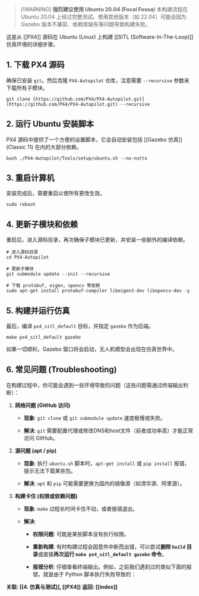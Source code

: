 > [!WARNING] **强烈建议使用 Ubuntu 20.04 (Focal Fossa)** 本构建流程在 Ubuntu 20.04 上经过完整测试。使用其他版本（如 22.04）可能会因为 Gazebo 版本不兼容、依赖库缺失等问题导致构建失败。

这是从 [[PX4]] 源码在 Ubuntu (Linux) 上构建 [[SITL (Software-In-The-Loop)]] 仿真环境的详细步骤。

## 1. 下载 PX4 源码

确保已安装 `git`。然后克隆 `PX4-Autopilot` 仓库，注意需要 `--recursive` 参数来下载所有子模块。

```
git clone [https://github.com/PX4/PX4-Autopilot.git](https://github.com/PX4/PX4-Autopilot.git) --recursive
```

## 2. 运行 Ubuntu 安装脚本

PX4 源码中提供了一个方便的设置脚本，它会自动安装包括 [[Gazebo 仿真]] (Classic 11) 在内的大部分依赖。

```
bash ./PX4-Autopilot/Tools/setup/ubuntu.sh --no-nuttx
```

## 3. 重启计算机

安装完成后，需要重启以使所有更改生效。

```
sudo reboot
```

## 4. 更新子模块和依赖

重启后，进入源码目录，再次确保子模块已更新，并安装一些额外的编译依赖。

```
# 进入源码目录
cd PX4-Autopilot

# 更新子模块
git submodule update --init --recursive  

# 下载 protobuf, eigen, opencv 等依赖
sudo apt-get install protobuf-compiler libeigen3-dev libopencv-dev -y
```

## 5. 构建并运行仿真

最后，编译 `px4_sitl_default` 目标，并指定 `gazebo` 作为后端。

```
make px4_sitl_default gazebo
```

如果一切顺利，Gazebo 窗口将会启动，无人机模型会出现在仿真世界中。

## 6. 常见问题 (Troubleshooting)

在构建过程中，你可能会遇到一些环境导致的问题（这些问题需通过终端输出判断）：

1. **网络问题 (GitHub 访问)**
    
    - **现象**: `git clone` 或 `git submodule update` 速度极慢或失败。
        
    - **解决**: `git` 需要配置代理或修改DNS和host文件（前者成功率高）才能正常访问 GitHub。
        
2. **源问题 (apt / pip)**
    
    - **现象**: 执行 `ubuntu.sh` 脚本时，`apt-get install` 或 `pip install` 报错，提示无法下载某些包。
        
    - **解决**: `apt` 和 `pip` 可能需要更换为国内的镜像源（如清华源、阿里源）。
        
3. **构建卡住 (权限或依赖问题)**
    
    - **现象**: `make` 过程长时间卡住不动，或者报错退出。
        
    - **解决**:
        
        - **权限问题**: 可能是某些脚本没有执行权限。
            
        - **重新构建**: 有时构建过程会因意外中断而出错，可以尝试**删除 `build` 目录**或直接**再次运行 `make px4_sitl_default gazebo` 命令**。
            
        - **报错分析**: 仔细查看终端输出。例如，之前我们遇到过的类似下面的报错，就是由于 Python 脚本执行失败导致的：

**关联: [[4. 仿真与测试]], [[PX4]]** **返回: [[index]]**